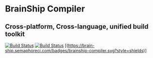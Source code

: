 # BrainShip Compiler
## Cross-platform, Cross-language, unified build toolkit
[![Build Status](https://travis-ci.org/brain-ship/brainship-compiler.svg?branch=master)](https://travis-ci.org/brain-ship/brainship-compiler) [![Build Status](https://dev.azure.com/projectbrainship/projectbrainship/_apis/build/status/brain-ship.brainship-compiler?branchName=master)](https://dev.azure.com/projectbrainship/projectbrainship/_build/latest?definitionId=1&branchName=master) [(https://brain-ship.semaphoreci.com/badges/brainship-compiler.svg?style=shields)]
